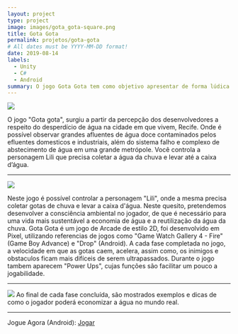 ```yaml
---
layout: project
type: project
image: images/gota_gota-square.png
title: Gota Gota
permalink: projetos/gota-gota
# All dates must be YYYY-MM-DD format!
date: 2019-08-14
labels:
  - Unity
  - C#
  - Android
summary: O jogo Gota Gota tem como objetivo apresentar de forma lúdica a importância da economia da água para um futuro sustentável.
---
```


<img class="ui image" src="{{ site.baseurl }}/images/gota_gota-header.png">

O jogo "Gota gota", surgiu a partir da percepção dos desenvolvedores a respeito do desperdício de água na cidade em que vivem, Recife. Onde é possível observar grandes afluentes de água doce contaminados pelos efluentes domesticos e industriais, além do sistema falho e complexo de abstecimento de água em uma grande metrópole. 
Você controla a personagem Lili que precisa coletar a água da chuva e levar até a caixa d’água. 
<hr>
<img class="ui image" src="{{ site.baseurl }}/images/screenshots/gg-1.png">

Neste jogo é possível controlar a personagem "Lili", onde a mesma precisa coletar gotas de chuva e levar a caixa d'água. Neste quesito, pretendemos desenvolver a consciência ambiental no jogador, de que é necessário para uma vida mais sustentável a economia de água e a reutilização da água da chuva.
Gota Gota é um jogo de Arcade de estilo 2D, foi desenvolvido em Pixel, utilizando referencias de jogos como "Game Watch Gallery 4 - Fire" (Game Boy Advance) e "Drop" (Android). 
A cada fase completada no jogo, a velocidade em que as gotas caem, acelera, assim como, os inimigos e obstaculos ficam mais difíceis de serem ultrapassados. Durante o jogo tambem aparecem "Power Ups", cujas funções são facilitar um pouco a jogabilidade.
<hr>
<img class="ui image" src="{{ site.baseurl }}/images/screenshots/gg-2.png">
Ao final de cada fase concluída, são mostrados exemplos e dicas de como o jogador poderá economizar a água no mundo real.
<hr>
Jogue Agora (Android): <a href="https://play.google.com/store/apps/details?id=com.cakeroll.minigame"><i class="large github icon"></i>Jogar</a>